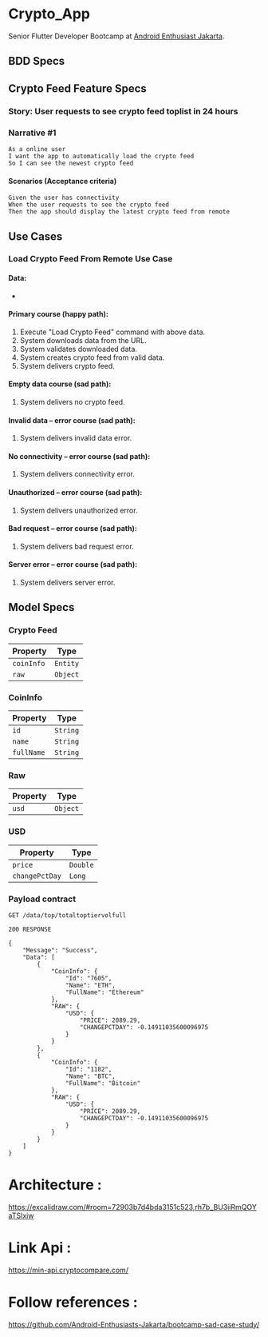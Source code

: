 # Crypto_App

Senior Flutter Developer Bootcamp at [Android Enthusiast Jakarta](https://www.instagram.com/hightech.id/).

## BDD Specs

## Crypto Feed Feature Specs

### Story: User requests to see crypto feed toplist in 24 hours

### Narrative #1

```
As a online user
I want the app to automatically load the crypto feed
So I can see the newest crypto feed
```

#### Scenarios (Acceptance criteria)

```
Given the user has connectivity
When the user requests to see the crypto feed
Then the app should display the latest crypto feed from remote
```

## Use Cases

### Load Crypto Feed From Remote Use Case

#### Data:
- 

#### Primary course (happy path):
1. Execute "Load Crypto Feed" command with above data.
2. System downloads data from the URL.
3. System validates downloaded data.
4. System creates crypto feed from valid data.
5. System delivers crypto feed.

#### Empty data course (sad path):
1. System delivers no crypto feed.

#### Invalid data – error course (sad path):
1. System delivers invalid data error.

#### No connectivity – error course (sad path):
1. System delivers connectivity error.

#### Unauthorized – error course (sad path):
1. System delivers unauthorized error.

#### Bad request – error course (sad path):
1. System delivers bad request error.

#### Server error – error course (sad path):
1. System delivers server error.

## Model Specs

### Crypto Feed

| Property       | Type     |
|----------------|----------|
| `coinInfo`     | `Entity` |
| `raw`          | `Object` |

### CoinInfo
| Property       | Type     |
|----------------|----------|
| `id`           | `String` |
| `name`         | `String` |
| `fullName`     | `String` |

### Raw
| Property       | Type     |
|----------------|----------|
| `usd`          | `Object` |

### USD
| Property       | Type     |
|----------------|----------|
| `price`        | `Double` |
| `changePctDay` | `Long`   |

### Payload contract

```
GET /data/top/totaltoptiervolfull

200 RESPONSE

{
    "Message": "Success",
    "Data": [
        {
            "CoinInfo": {
                "Id": "7605",
                "Name": "ETH",
                "FullName": "Ethereum"
            },
            "RAW": {
                "USD": {
                    "PRICE": 2089.29,
                    "CHANGEPCTDAY": -0.14911035600096975
                }
            }
        },
        {
            "CoinInfo": {
                "Id": "1182",
                "Name": "BTC",
                "FullName": "Bitcoin"
            },
            "RAW": {
                "USD": {
                    "PRICE": 2089.29,
                    "CHANGEPCTDAY": -0.14911035600096975
                }
            }
        }
    ]
}
```

# Architecture :

https://excalidraw.com/#room=72903b7d4bda3151c523,rh7b_BU3iiRmQOYaTSIxiw

# Link Api :

https://min-api.cryptocompare.com/

# Follow references :

https://github.com/Android-Enthusiasts-Jakarta/bootcamp-sad-case-study/
